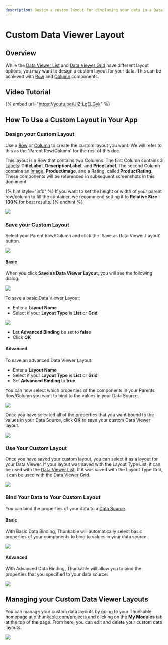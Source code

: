 ```yaml
---
description: Design a custom layout for displaying your data in a Data Viewer
---
```


# Custom Data Viewer Layout

## Overview

While the [Data Viewer List](data-viewer-list.md) and [Data Viewer Grid](data-viewer-grid.md) have different layout options, you may want to design a custom layout for your data. This can be achieved with [Row](row.md) and [Column](column.md) components.

## Video Tutorial

{% embed url="https://youtu.be/UIZtLgELGyk" %}

## How To Use a Custom Layout in Your App

### Design your Custom Layout

Use a [Row](row.md) or [Column](column.md) to create the custom layout you want. We will refer to this as the 'Parent Row/Column' for the rest of this doc. 

This layout is a Row that contains two Columns. The first Column contains 3 [Labels](label.md): **TitleLabel**, **DescriptionLabel**, and **PriceLabel**. The second Column contains an [Image](image-1.md), **ProductImage**, and a Rating, called **ProductRating**. These components will be referenced in subsequent screenshots in this document.

{% hint style="info" %}
If you want to set the height or width of your parent row/column to fill the container, we recommend setting it to **Relative Size - 100%** for best results.
{% endhint %}

![](.gitbook/assets/initial-layout%20%282%29.png)

### Save your Custom Layout

Select your Parent Row/Column and click the 'Save as Data Viewer Layout' button.

![](.gitbook/assets/save-as-dv-layout.png)

#### Basic

When you click **Save as Data Viewer Layout**, you will see the following dialog:

![](.gitbook/assets/screen-shot-2020-09-14-at-10.20.08-am.png)

To save a basic Data Viewer Layout:

* Enter a **Layout Name**
* Select if your **Layout Type** is **List** or **Grid**

![](.gitbook/assets/screen-shot-2020-09-14-at-10.20.14-am.png)

* Let **Advanced Binding** be set to **false**
* Click **OK**

#### Advanced

To save an advanced Data Viewer Layout:

* Enter a **Layout Name**
* Select if your **Layout Type** is **List** or **Grid**
* Set **Advanced Binding** to **true**

You can now select which properties of the components in your Parents Row/Column you want to bind to the values in your Data Source.

![](.gitbook/assets/selectprops.png)

Once you have selected all of the properties that you want bound to the values in your Data Source, click **OK** to save your custom Data Viewer layout.

![](.gitbook/assets/boundprops.png)

### Use Your Custom Layout

Once you have saved your custom layout, you can select it as a layout for your Data Viewer. If your layout was saved with the Layout Type List, it can be used with the [Data Viewer List](data-viewer-list.md). If it was saved with the Layout Type Grid, it can be used with the [Data Viewer Grid](data-viewer-grid.md).

![](.gitbook/assets/select-custom-layout.png)

### Bind Your Data to Your Custom Layout

You can bind the properties of your data to a [Data Source](data-sources.md).

#### Basic

With Basic Data Binding, Thunkable will automatically select basic properties of your components to bind to values in your data source.

![](.gitbook/assets/simple-binding%20%281%29.png)

#### Advanced

With Advanced Data Binding, Thunkable will allow you to bind the properties that you specified to your data source:

![](.gitbook/assets/advanced-binding.png)

## Managing your Custom Data Viewer Layouts

You can manage your custom data layouts by going to your Thunkable homepage at [x.thunkable.com/projects](https://x.thunkable.com/projects) and clicking on the **My Modules** tab at the top of the page. From here, you can edit and delete your custom data layouts.

![](.gitbook/assets/screen-shot-2020-09-14-at-5.15.24-pm.png)

